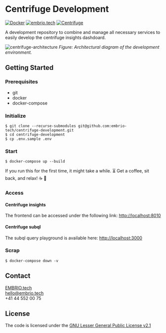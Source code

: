 # Centrifuge Development

[![Docker](https://img.shields.io/static/v1?label=shipped+with&message=Docker&color=287cf9)](https://www.docker.com/)
[![embrio.tech](https://img.shields.io/static/v1?label=by&message=EMBRIO.tech&color=24ae5f)](https://embrio.tech)
[![Centrifuge](https://img.shields.io/static/v1?label=for&message=Centrifuge&color=2762ff)](https://centrifuge.io/)

A development repository to combine and manage all necessary services to easily develop the centrifuge insights dashdoard.

![centrifuge-architecture](https://user-images.githubusercontent.com/16650977/162206089-a1fac1d5-948f-41aa-badc-6e36ae08482b.png)
_Figure: Architectural diagram of the development environment._

## Getting Started

### Prerequisites

- git
- docker
- docker-compose

### Initialize

    $ git clone --recurse-submodules git@github.com:embrio-tech/centrifuge-development.git
    $ cd centrifuge-development
    $ cp .env.sample .env

### Start

    $ docker-compose up --build

If you run this for the first time, it might take a while. :hourglass_flowing_sand: Get a coffee, sit back, and relax! :coffee: :palm_tree:

### Access

#### Centrifuge insights

The frontend can be accessed under the following link: [http://localhost:8010](http://localhost:8010/)

#### Centrifuge subql

The subql query playground is available here: [http://localhost:3000](http://localhost:3000/)

### Scrap

    $ docker-compose down -v

## Contact

[EMBRIO.tech](https://embrio.tech)  
[hello@embrio.tech](mailto:hello@embrio.tech)  
+41 44 552 00 75

## License

The code is licensed under the [GNU Lesser General Public License v2.1](https://github.com/embrio-tech/centrifuge-insights/blob/main/LICENSE)
